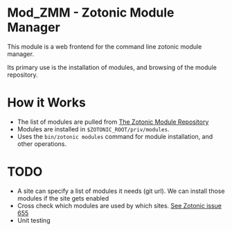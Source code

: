 Mod_ZMM - Zotonic Module Manager
================================
This module is a web frontend for the command line zotonic module manager. 

Its primary use is the installation of modules, and browsing of the module repository.


How it Works
============
* The list of modules are pulled from [The Zotonic Module Repository](http://modules.zotonic.com/api/zmr/repositories)
* Modules are installed in `$ZOTONIC_ROOT/priv/modules`.
* Uses the `bin/zotonic modules` command for module installation, and other operations.

TODO 
====
* A site can specify a list of modules it needs (git url). We can install those modules if the site gets enabled
* Cross check which modules are used by which sites.  [See Zotonic issue 655](https://github.com/zotonic/zotonic/issues/655)
* Unit testing
